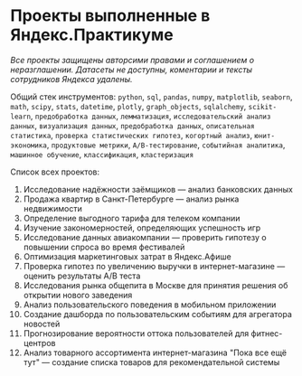 # Проекты выполненные в Яндекс.Практикуме

*Все проекты защищены авторсими правами и соглашением о неразглашении. Датасеты не доступны, коментарии и тексты сотрудников Яндекса удалены.*

Общий стек инструментов: `python`, `sql`, `pandas`, `numpy`, `matplotlib`, `seaborn`, `math`, `scipy`, `stats`, `datetime`, `plotly`, `graph_objects`, `sqlalchemy`, `scikit-learn`, `предобработка данных`, `лемматизация`, `исследовательский анализ данных`, `визуализация данных`, `предобработка данных`, `описательная статистика`, `проверка статистических гипотез`, `когортный анализ`, `юнит-экономика`, `продуктовые метрики`, `A/B-тестирование`, `событийная аналитика`, `машинное обучение`, `классификация`, `кластеризация`

Список всех проектов:

1. Исследование надёжности заёмщиков — анализ банковских данных
2. Продажа квартир в Санкт-Петербурге — анализ рынка недвижимости
3. Определение выгодного тарифа для телеком компании
4. Изучение закономерностей, определяющих успешность игр
5. Исследование данных авиакомпании — проверить гипотезу о повышении спроса во время фестивалей
6. Оптимизация маркетинговых затрат в Яндекс.Афише
7. Проверка гипотез по увеличению выручки в интернет-магазине — оценить результаты A/B теста
8. Исследования рынка общепита в Москве для принятия решения об открытии нового заведения
9. Анализ пользовательского поведения в мобильном приложении
10. Создание дашборда по пользовательским событиям для агрегатора новостей
11. Прогнозирование вероятности оттока пользователей для фитнес-центров
12. Анализ товарного ассортимента интернет-магазина "Пока все ещё тут" — создание списка товаров для рекомендательной системы
